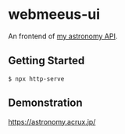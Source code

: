 # webmeeus-ui

An frontend of [my astronomy API](https://github.com/tamatsu/webmeeus).

## Getting Started
```
$ npx http-serve
```

## Demonstration

https://astronomy.acrux.jp/
